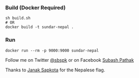### Build (Docker Required)
```shell
sh build.sh
# OR
docker build -t sundar-nepal .
```

### Run
```
docker run --rm -p 9000:9000 sundar-nepal
```

Follow me on Twitter [@sbspk](http://twitter.com/sbspk) or on Facebook [Subash Pathak](http://facebook.com/sbspk)

Thanks to [Janak Sapkota](https://www.facebook.com/naturerose4u) for the Nepalese flag.
